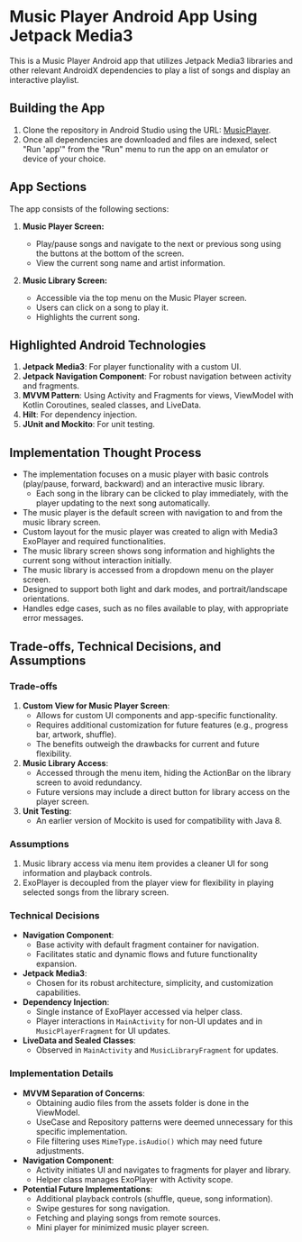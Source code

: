# Music Player Android App Using Jetpack Media3

This is a Music Player Android app that utilizes Jetpack Media3 libraries and other relevant AndroidX dependencies to play a list of songs and display an interactive playlist.

## Building the App

1. Clone the repository in Android Studio using the URL: [MusicPlayer](https://github.com/nazlishahi/MusicPlayer.git).
2. Once all dependencies are downloaded and files are indexed, select "Run 'app'" from the "Run" menu to run the app on an emulator or device of your choice.

## App Sections

The app consists of the following sections:

1. **Music Player Screen:**
    - Play/pause songs and navigate to the next or previous song using the buttons at the bottom of the screen.
    - View the current song name and artist information.

2. **Music Library Screen:**
    - Accessible via the top menu on the Music Player screen.
    - Users can click on a song to play it.
    - Highlights the current song.

## Highlighted Android Technologies

1. **Jetpack Media3**: For player functionality with a custom UI.
2. **Jetpack Navigation Component**: For robust navigation between activity and fragments.
3. **MVVM Pattern**: Using Activity and Fragments for views, ViewModel with Kotlin Coroutines, sealed classes, and LiveData.
4. **Hilt**: For dependency injection.
5. **JUnit and Mockito**: For unit testing.

## Implementation Thought Process

- The implementation focuses on a music player with basic controls (play/pause, forward, backward) and an interactive music library.
    - Each song in the library can be clicked to play immediately, with the player updating to the next song automatically.
- The music player is the default screen with navigation to and from the music library screen.
- Custom layout for the music player was created to align with Media3 ExoPlayer and required functionalities.
- The music library screen shows song information and highlights the current song without interaction initially.
- The music library is accessed from a dropdown menu on the player screen.
- Designed to support both light and dark modes, and portrait/landscape orientations.
- Handles edge cases, such as no files available to play, with appropriate error messages.

## Trade-offs, Technical Decisions, and Assumptions

### Trade-offs
1. **Custom View for Music Player Screen**:
    - Allows for custom UI components and app-specific functionality.
    - Requires additional customization for future features (e.g., progress bar, artwork, shuffle).
    - The benefits outweigh the drawbacks for current and future flexibility.
2. **Music Library Access**:
    - Accessed through the menu item, hiding the ActionBar on the library screen to avoid redundancy.
    - Future versions may include a direct button for library access on the player screen.
3. **Unit Testing**:
    - An earlier version of Mockito is used for compatibility with Java 8.

### Assumptions
1. Music library access via menu item provides a cleaner UI for song information and playback controls.
2. ExoPlayer is decoupled from the player view for flexibility in playing selected songs from the library screen.

### Technical Decisions
- **Navigation Component**:
    - Base activity with default fragment container for navigation.
    - Facilitates static and dynamic flows and future functionality expansion.
- **Jetpack Media3**:
    - Chosen for its robust architecture, simplicity, and customization capabilities.
- **Dependency Injection**:
    - Single instance of ExoPlayer accessed via helper class.
    - Player interactions in `MainActivity` for non-UI updates and in `MusicPlayerFragment` for UI updates.
- **LiveData and Sealed Classes**:
    - Observed in `MainActivity` and `MusicLibraryFragment` for updates.

### Implementation Details

- **MVVM Separation of Concerns**:
    - Obtaining audio files from the assets folder is done in the ViewModel.
    - UseCase and Repository patterns were deemed unnecessary for this specific implementation.
    - File filtering uses `MimeType.isAudio()` which may need future adjustments.
- **Navigation Component**:
    - Activity initiates UI and navigates to fragments for player and library.
    - Helper class manages ExoPlayer with Activity scope.
- **Potential Future Implementations**:
    - Additional playback controls (shuffle, queue, song information).
    - Swipe gestures for song navigation.
    - Fetching and playing songs from remote sources.
    - Mini player for minimized music player screen.